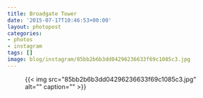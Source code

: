 ```yaml
---
title: Broadgate Tower
date: '2015-07-17T10:46:53+00:00'
layout: photopost
categories:
- photos
- instagram
tags: []
image: blog/instagram/85bb2b6b3dd04296236633f69c1085c3.jpg
---
```


<figure class="photo photo--square">
  {{< img src="85bb2b6b3dd04296236633f69c1085c3.jpg" alt="" caption="" >}}

</figure>



